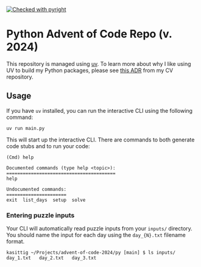 [![Checked with pyright](https://microsoft.github.io/pyright/img/pyright_badge.svg)](https://microsoft.github.io/pyright/)

# Python Advent of Code Repo (v. 2024)

This repository is managed using [uv](). To learn more about why I like using UV to build my Python packages, please see
[this ADR](https://github.com/kasittig/cv/blob/main/adr/0002-use-uv-python-package-management.md) from my CV repository.

## Usage

If you have `uv` installed, you can run the interactive CLI using the following command:


    uv run main.py

This will start up the interactive CLI. There are commands to both generate code stubs and to run your code:

    (Cmd) help

    Documented commands (type help <topic>):
    ========================================
    help
    
    Undocumented commands:
    ======================
    exit  list_days  setup  solve

### Entering puzzle inputs

Your CLI will automatically read puzzle inputs from your `inputs/` directory. You should name the input for each day using the `day_{N}.txt` filename format.

    kasittig ~/Projects/advent-of-code-2024/py [main] $ ls inputs/
    day_1.txt	day_2.txt	day_3.txt
